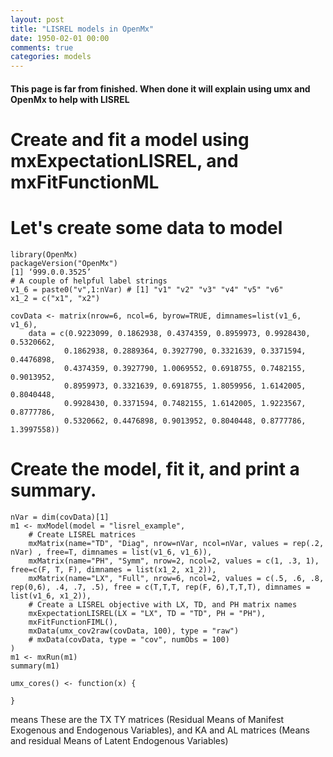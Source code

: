 ```yaml
---
layout: post
title: "LISREL models in OpenMx"
date: 1950-02-01 00:00
comments: true
categories: models
---
```


#### This page is far from finished. When done it will explain using umx and OpenMx to help with LISREL

# Create and fit a model using mxExpectationLISREL, and mxFitFunctionML
# Let's create some data to model

```splus
library(OpenMx)
packageVersion("OpenMx")
[1] ‘999.0.0.3525’
# A couple of helpful label strings
v1_6 = paste0("v",1:nVar) # [1] "v1" "v2" "v3" "v4" "v5" "v6"
x1_2 = c("x1", "x2")

covData <- matrix(nrow=6, ncol=6, byrow=TRUE, dimnames=list(v1_6, v1_6),
	data = c(0.9223099, 0.1862938, 0.4374359, 0.8959973, 0.9928430, 0.5320662,
            0.1862938, 0.2889364, 0.3927790, 0.3321639, 0.3371594, 0.4476898,
            0.4374359, 0.3927790, 1.0069552, 0.6918755, 0.7482155, 0.9013952,
            0.8959973, 0.3321639, 0.6918755, 1.8059956, 1.6142005, 0.8040448,
            0.9928430, 0.3371594, 0.7482155, 1.6142005, 1.9223567, 0.8777786,
            0.5320662, 0.4476898, 0.9013952, 0.8040448, 0.8777786, 1.3997558))

```
# Create the model, fit it, and print a summary.

```splus
nVar = dim(covData)[1]
m1 <- mxModel(model = "lisrel_example", 
	# Create LISREL matrices
	mxMatrix(name="TD", "Diag", nrow=nVar, ncol=nVar, values = rep(.2, nVar) , free=T, dimnames = list(v1_6, v1_6)),
	mxMatrix(name="PH", "Symm", nrow=2, ncol=2, values = c(1, .3, 1), free=c(F, T, F), dimnames = list(x1_2, x1_2)),
	mxMatrix(name="LX", "Full", nrow=6, ncol=2, values = c(.5, .6, .8, rep(0,6), .4, .7, .5), free = c(T,T,T, rep(F, 6),T,T,T), dimnames = list(v1_6, x1_2)),
	# Create a LISREL objective with LX, TD, and PH matrix names
	mxExpectationLISREL(LX = "LX", TD = "TD", PH = "PH"),
	mxFitFunctionFIML(),
	mxData(umx_cov2raw(covData, 100), type = "raw")
	# mxData(covData, type = "cov", numObs = 100)
)
m1 <- mxRun(m1)
summary(m1)    

umx_cores() <- function(x) {
	
}

```

means
These are the TX TY matrices (Residual Means of Manifest Exogenous and Endogenous Variables), 
and KA and AL matrices (Means and residual Means of Latent Endogenous Variables) 
